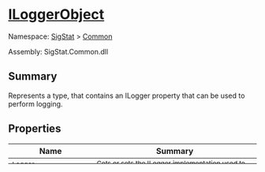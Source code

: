 # [ILoggerObject](./ILoggerObject.md)

Namespace: [SigStat]() > [Common](./README.md)

Assembly: SigStat.Common.dll

## Summary
Represents a type, that contains an ILogger property that can be used to perform logging.

## Properties

| Name | Summary | 
| --- | --- | 
| <sub>Logger</sub><div style="margin: -28px 0px 0px 0px;"><img width=200/>  | <sub>Gets or sets the ILogger implementation used to perform logging</sub><div style="margin: -28px 0px 0px 0px;"><img width=200/>  | <br>


